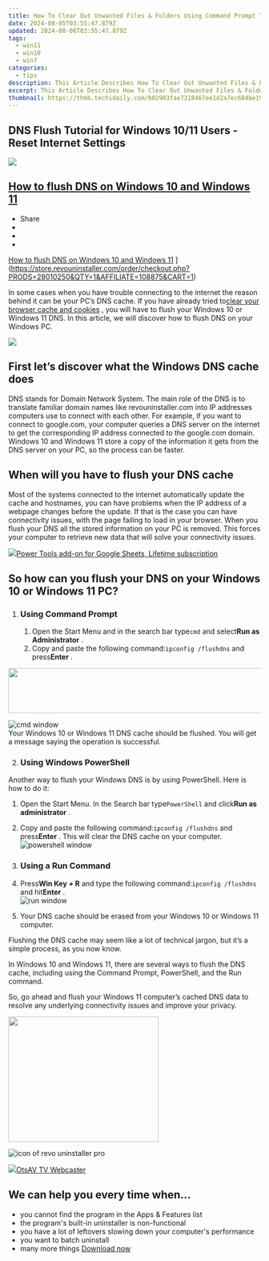 ```yaml
---
title: How To Clear Out Unwanted Files & Folders Using Command Prompt Tools in Windows 11
date: 2024-08-05T03:55:47.879Z
updated: 2024-08-06T03:55:47.879Z
tags:
  - win11
  - win10
  - win7
categories:
  - tips
description: This Article Describes How To Clear Out Unwanted Files & Folders Using Command Prompt Tools in Windows 11
excerpt: This Article Describes How To Clear Out Unwanted Files & Folders Using Command Prompt Tools in Windows 11
thumbnail: https://thmb.techidaily.com/b02903fae7318467ee1d2a7ec684be197bec9e28a2f1680afb2687afaf4dfa29.jpg
---
```


## DNS Flush Tutorial for Windows 10/11 Users - Reset Internet Settings

<!-- affiliate ads begin -->
<a href="https://secure.2checkout.com/order/checkout.php?PRODS=33729450&QTY=1&AFFILIATE=108875&CART=1"><img src="https://secure.avangate.com/images/merchant/7f687767ccf20fcea1c9dc4a5adc2326/Digisigner_banner_728_x_90_color_version.png" border="0"></a>
<!-- affiliate ads end -->
## [How to flush DNS on Windows 10 and Windows 11](https://store.revouninstaller.com/order/checkout.php?PRODS=28010250&QTY=1&AFFILIATE=108875&CART=1)

* Share
* [](http://www.facebook.com/share.php?u=https://www.revouninstaller.com/blog/how-to-flush-dns-on-windows-10-and-windows-11/&title=How+to+flush+DNS+on+Windows+10+and+Windows+11)
* [](https://twitter.com/intent/tweet?text=How+to+flush+DNS+on+Windows+10+and+Windows+11&url=https://www.revouninstaller.com/blog/how-to-flush-dns-on-windows-10-and-windows-11/ "Click to share on Twitter")
* [](https://store.revouninstaller.com/order/checkout.php?PRODS=28010250&QTY=1&AFFILIATE=108875&CART=1)

[How to flush DNS on Windows 10 and Windows 11](https://f057a20f961f56a72089-b74530d2d26278124f446233f95622ef.ssl.cf1.rackcdn.com/site/blog/flush-dns-windows/flush-dns-on-windows-10-11-cover.png) ](https://store.revouninstaller.com/order/checkout.php?PRODS=28010250&QTY=1&AFFILIATE=108875&CART=1)

 In some cases when you have trouble connecting to the internet the reason behind it can be your PC’s DNS cache. If you have already tried to[clear your browser cache and cookies](https://store.revouninstaller.com/order/checkout.php?PRODS=28010250&QTY=1&AFFILIATE=108875&CART=1) , you will have to flush your Windows 10 or Windows 11 DNS. In this article, we will discover how to flush DNS on your Windows PC.

<!-- affiliate ads begin -->
<a href="https://secure.2checkout.com/order/checkout.php?PRODS=3727260&QTY=1&AFFILIATE=108875&CART=1"><img src="http://www.aiseesoft.com/avangate/30p/banner.jpg" border="0"></a>
<!-- affiliate ads end -->
## First let’s discover what the Windows DNS cache does

 DNS stands for Domain Network System. The main role of the DNS is to translate familiar domain names like revouninstaller.com into IP addresses computers use to connect with each other. For example, if you want to connect to google.com, your computer queries a DNS server on the internet to get the corresponding IP address connected to the google.com domain. Windows 10 and Windows 11 store a copy of the information it gets from the DNS server on your PC, so the process can be faster.

## When will you have to flush your DNS cache

 Most of the systems connected to the internet automatically update the cache and hostnames, you can have problems when the IP address of a webpage changes before the update. If that is the case you can have connectivity issues, with the page failing to load in your browser. When you flush your DNS all the stored information on your PC is removed. This forces your computer to retrieve new data that will solve your connectivity issues.

<!-- affiliate ads begin -->
<a href="https://secure.2checkout.com/order/checkout.php?PRODS=4726807&QTY=1&AFFILIATE=108875&CART=1"><img src="https://secure.avangate.com/images/merchant/c14a8df1e1b4d5297e9cb30cb34d5a00/products/copy_copy_power-tools-48.png" border="0">Power Tools add-on for Google Sheets, Lifetime subscription</a>
<!-- affiliate ads end -->
## So how can you flush your DNS on your Windows 10 or Windows 11 PC?

1. ### Using Command Prompt  

   1. Open the Start Menu and in the search bar type`cmd` and select**Run as Administrator** .  
   2. Copy and paste the following command:`ipconfig /flushdns` and press**Enter** .  
<!-- affiliate ads begin -->
<a href="https://newchic.sjv.io/c/5597632/1659704/14420" target="_top" id="1659704"><img src="//a.impactradius-go.com/display-ad/14420-1659704" border="0" alt="" width="728" height="90"/></a><img height="0" width="0" src="https://imp.pxf.io/i/5597632/1659704/14420" style="position:absolute;visibility:hidden;" border="0" />
<!-- affiliate ads end -->
   ![cmd window](https://f057a20f961f56a72089-b74530d2d26278124f446233f95622ef.ssl.cf1.rackcdn.com/site/blog/flush-dns-windows/method-1-command-prompt.png)  
 Your Windows 10 or Windows 11 DNS cache should be flushed. You will get a message saying the operation is successful.

2. ### Using Windows PowerShell  

 Another way to flush your Windows DNS is by using PowerShell. Here is how to do it:  

   1. Open the Start Menu. In the Search bar type`PowerShell` and click**Run as administrator** .  
   2. Copy and paste the following command:`ipconfig /flushdns` and press**Enter** . This will clear the DNS cache on your computer.  
   ![powershell window](https://f057a20f961f56a72089-b74530d2d26278124f446233f95622ef.ssl.cf1.rackcdn.com/site/blog/flush-dns-windows/method-2-powershell.png)
   3. ### Using a Run Command  

   1. Press**Win Key + R** and type the following command:`ipconfig /flushdns` and hit**Enter** .  
   ![run window](https://f057a20f961f56a72089-b74530d2d26278124f446233f95622ef.ssl.cf1.rackcdn.com/site/blog/flush-dns-windows/method-3-run.png)  
   2. Your DNS cache should be erased from your Windows 10 or Windows 11 computer.

 Flushing the DNS cache may seem like a lot of technical jargon, but it’s a simple process, as you now know.

 In Windows 10 and Windows 11, there are several ways to flush the DNS cache, including using the Command Prompt, PowerShell, and the Run command.

 So, go ahead and flush your Windows 11 computer’s cached DNS data to resolve any underlying connectivity issues and improve your privacy.

<!-- affiliate ads begin -->
<a href="https://printrendy.pxf.io/c/5597632/1453721/17020" target="_top" id="1453721"><img src="//a.impactradius-go.com/display-ad/17020-1453721" border="0" alt="" width="300" height="250"/></a><img height="0" width="0" src="https://imp.pxf.io/i/5597632/1453721/17020" style="position:absolute;visibility:hidden;" border="0" />
<!-- affiliate ads end -->
![icon of revo uninstaller pro](https://f057a20f961f56a72089-b74530d2d26278124f446233f95622ef.ssl.cf1.rackcdn.com/site/icons/rup5-64.png)

<!-- affiliate ads begin -->
<a href="https://otszone.ots7.com/order/checkout.php?PRODS=4713324&QTY=1&AFFILIATE=108875&CART=1"><img src="https://green.ots7.com/screenshots/OtsAV/OtsAVTV1.90-300x188.jpg" border="0">OtsAV TV Webcaster</a>
<!-- affiliate ads end -->
## We can help you every time when…

* you cannot find the program in the Apps & Features list
* the program's built-in uninstaller is non-functional
* you have a lot of leftovers slowing down your computer's performance
* you want to batch uninstall
* many more things
[Download now](https://store.revouninstaller.com/order/checkout.php?PRODS=28010250&QTY=1&AFFILIATE=108875&CART=1)

<ins class="adsbygoogle"
     style="display:block"
     data-ad-format="autorelaxed"
     data-ad-client="ca-pub-7571918770474297"
     data-ad-slot="1223367746"></ins>



<ins class="adsbygoogle"
     style="display:block"
     data-ad-client="ca-pub-7571918770474297"
     data-ad-slot="8358498916"
     data-ad-format="auto"
     data-full-width-responsive="true"></ins>
